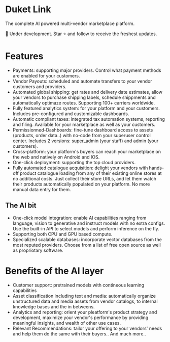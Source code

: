 # Duket Link
The complete AI powered multi-vendor marketplace platform.

🚧 Under development. Star ⭐️ and follow to receive the freshest updates.

# Features
- Payments: supporting major providers. Control what payment methods are enabled for your customers.
- Vendor Payouts: scheduled and automate transfers to your vendor customers and providers.
- Automated global shipping: get rates and delivery date estimates, allow your vendors to purchase shipping labels, schedule shippments and automatically optimaze routes. Supporting 100+ carriers worldwide.
- Fully featured analytics system: for your platform and your customers. Includes pre-configured and customizable dashboards.
- Automatic compliant taxes: integrated tax automation systems, reporting and filing. Available for your marketplace as well as your customers.
- Permissionned-Dashboards: fine-tune dashboard access to assets (products, order data..) with no-code from your superuser control center. Includes 2 versions: super_admin (your staff) and admin (your customers).
- Cross-platform: your platform's buyers can reach your marketplace on the web and natively on Android and IOS.
- One-click deployment: supporting the top cloud providers.
- Fully automated catalogue acquisition: delight your vendors with hands-off product catalogue loading from any of their existing online stores at no additional costs. Just collect their store URLs, and let them watch their products automatically populated on your platform. No more manual data entry for them.


## The AI bit
- One-click model integration: enable AI capabilities ranging from language, vision to generative and instruct models with no extra configs. Use the built-in API to select models and perform inference on the fly.
- Supporting both CPU and GPU based compute.
- Specialized scalable databases: incorporate vector databases from the most reputed providers. Choose from a list of free open source as well as propriotary software.

# Benefits of the AI layer
- Customer support: pretrained models with contineous learning capabilities
- Asset classification including text and media: automatically organize unstructured data and media assets from vendor catalogs, to internal knowledge bases and the in betweens.
- Analytics and reporting: orient your pleatform's product strategy and development, maximize your vendor's performance by providing meaningful insights, and wealth of other use cases.
- Relevant Recommendations: tailor your offering to your vendors' needs and help them do the same with their buyers..
And much more..
